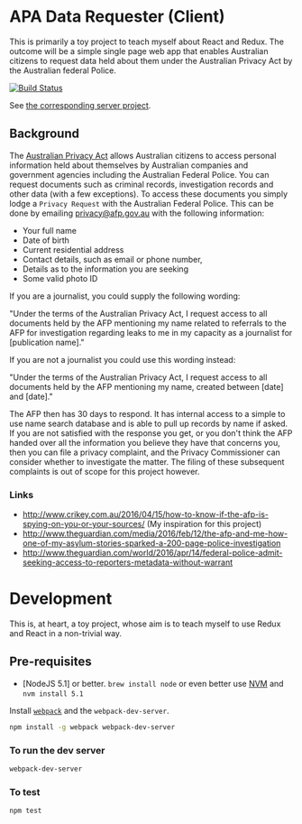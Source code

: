# APA Data Requester (Client)

This is primarily a toy project to teach myself about React and Redux. The outcome will be a simple single page web app that enables Australian citizens to request data held about them under the Australian Privacy Act by the Australian federal Police.

[![Build Status](https://travis-ci.org/davesag/apa-data-requester-client.svg?branch=develop)](https://travis-ci.org/davesag/apa-data-requester-client)

See [the corresponding server project](https://github.com/davesag/apa-data-requester).

## Background

The [Australian Privacy Act](https://www.oaic.gov.au/privacy-law/privacy-act/) allows Australian citizens to access personal information held about themselves by Australian companies and government agencies including the Australian Federal Police. You can request documents such as criminal records, investigation records and other data (with a few exceptions). To access these documents you simply lodge a `Privacy Request` with the Australian Federal Police. This can be done by emailing [privacy@afp.gov.au](mailto:privacy@afp.gov.au) with the following information:

* Your full name
* Date of birth
* Current residential address
* Contact details, such as email or phone number,
* Details as to the information you are seeking
* Some valid photo ID

If you are a journalist, you could supply the following wording:

"Under the terms of the Australian Privacy Act, I request access to all documents held by the AFP mentioning my name related to referrals to the AFP for investigation regarding leaks to me in my capacity as a journalist for [publication name]."

If you are not a journalist you could use this wording instead:

"Under the terms of the Australian Privacy Act, I request access to all documents held by the AFP mentioning my name, created between [date] and [date]."

The AFP then has 30 days to respond. It has internal access to a simple to use name search database and is able to pull up records by name if asked. If you are not satisfied with the response you get, or you don't think the AFP handed over all the information you believe they have that concerns you, then you can file a privacy complaint, and the Privacy Commissioner can consider whether to investigate the matter. The filing of these subsequent complaints is out of scope for this project however.

### Links

* http://www.crikey.com.au/2016/04/15/how-to-know-if-the-afp-is-spying-on-you-or-your-sources/ (My inspiration for this project)
* http://www.theguardian.com/media/2016/feb/12/the-afp-and-me-how-one-of-my-asylum-stories-sparked-a-200-page-police-investigation
* http://www.theguardian.com/world/2016/apr/14/federal-police-admit-seeking-access-to-reporters-metadata-without-warrant

# Development

This is, at heart, a toy project, whose aim is to teach myself to use Redux and React in a non-trivial way.

## Pre-requisites

* [NodeJS 5.1] or better. `brew install node` or even better use [NVM](https://github.com/creationix/nvm) and `nvm install 5.1`

Install [`webpack`](https://webpack.github.io) and the `webpack-dev-server`.

```sh
npm install -g webpack webpack-dev-server
```

### To run the dev server

```sh
webpack-dev-server
```

### To test

```sh
npm test
```

